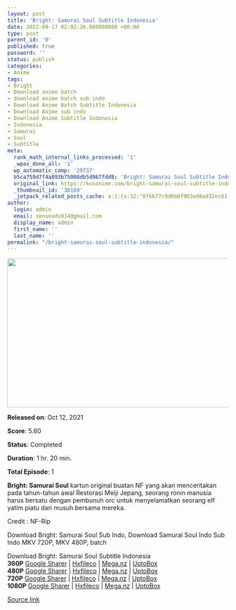 ```yaml
---
layout: post
title: 'Bright: Samurai Soul Subtitle Indonesia'
date: 2022-09-17 02:02:26.000000000 +00:00
type: post
parent_id: '0'
published: true
password: ''
status: publish
categories:
- Anime
tags:
- Bright
- Download anime batch
- download anime batch sub indo
- Download Anime Batch Subtitle Indonesia
- Download Anime sub indo
- Download Anime Subtitle Indonesia
- Indonesia
- Samurai
- Soul
- Subtitle
meta:
  rank_math_internal_links_processed: '1'
  _wpas_done_all: '1'
  wp_automatic_camp: '29737'
  b5ca759d7f4a093b75008db5d967fdd8: 'Bright: Samurai Soul Subtitle Indonesia'
  original_link: https://kusonime.com/bright-samurai-soul-subtitle-indonesia/
  _thumbnail_id: '30169'
  _jetpack_related_posts_cache: a:1:{s:32:"8f6677c9d6b0f903e98ad32ec61f8deb";a:2:{s:7:"expires";i:1663424094;s:7:"payload";a:3:{i:0;a:1:{s:2:"id";i:25129;}i:1;a:1:{s:2:"id";i:25028;}i:2;a:1:{s:2:"id";i:29770;}}}}
author:
  login: admin
  email: senseads014@gmail.com
  display_name: admin
  first_name: ''
  last_name: ''
permalink: "/bright-samurai-soul-subtitle-indonesia/"
---
```

<p><img width="560" height="340" src="{{ site.baseurl }}/assets/2022/09/Bright-Samurai-Soul-560x340.jpg" class="attachment-thumb-large size-thumb-large wp-post-image" alt="" loading="lazy" title="Bright: Samurai Soul Subtitle Indonesia" srcset="https://kusonime.com/wp-content/uploads/2021/10/Bright-Samurai-Soul-560x340.jpg 560w, https://kusonime.com/wp-content/uploads/2021/10/Bright-Samurai-Soul-300x182.jpg 300w, https://kusonime.com/wp-content/uploads/2021/10/Bright-Samurai-Soul-768x466.jpg 768w, https://kusonime.com/wp-content/uploads/2021/10/Bright-Samurai-Soul-520x316.jpg 520w, https://kusonime.com/wp-content/uploads/2021/10/Bright-Samurai-Soul.jpg 1000w" sizes="(max-width: 560px) 100vw, 560px" />
<p><b>Released on</b>: Oct 12, 2021</p>
<p>
<p><b>Score</b>: 5.60</p>
<p>
<p><b>Status</b>: Completed</p>
<p>
<p><b>Duration</b>: 1 hr. 20 min.</p>
<p>
<p><b>Total Episode</b>: 1</p>
<p>
<p><strong>Bright: Samurai Soul</strong> kartun original buatan NF yang akan menceritakan pada tahun-tahun awal Restorasi Meiji Jepang, seorang ronin manusia harus bersatu dengan pembunuh orc untuk menyelamatkan seorang elf yatim piatu dari musuh bersama mereka.</p>
<p>
<p>Credit : NF-Rip</p>
<p>
<p>Download Bright: Samurai Soul Sub Indo, Download Samurai Soul Indo Sub Indo MKV 720P, MKV 480P, batch</p>
<p>
<div class="smokeddl">
<div class="smokettl">Download Bright: Samurai Soul Subtitle Indonesia</div>
<div class="smokeurl"><strong>360P</strong> <a href="https://acefile.co/f/57493902/kusonime-bright-samurai-soul-360p-mp4" target="_blank" rel="noopener noreferrer">Google Sharer</a> | <a href="https://hxfile.co/5ff5f2ev2pz6" target="_blank" rel="noopener">Hxfileco</a> | <a href="https://mega.nz/file/j5BU2bCC#Z4XEQ0zaAy0igO03FIFiy2oHGej0ivwkf0yi5wS_p5w" target="_blank" rel="noopener">Mega.nz</a> | <a href="https://uptobox.com/fgd592rga0n4" target="_blank" rel="noopener">UptoBox</a></div>
<div class="smokeurl"><strong>480P</strong> <a href="https://acefile.co/f/57493903/kusonime-bright-samurai-soul-480p-mkv" target="_blank" rel="noopener noreferrer">Google Sharer</a> | <a href="https://hxfile.co/5wdypdcqauzj" target="_blank" rel="noopener">Hxfileco</a> | <a href="https://mega.nz/file/70J22BiC#ayDuncZqAMMQlecq9eeKVssyaJFeYJKC_qc-XGjdbIs" target="_blank" rel="noopener">Mega.nz</a> | <a href="https://uptobox.com/bvjz44li5n4p" target="_blank" rel="noopener">UptoBox</a></div>
<div class="smokeurl"><strong>720P</strong> <a href="https://acefile.co/f/57493907/kusonime-bright-samurai-soul-720p-mkv" target="_blank" rel="noopener noreferrer">Google Sharer</a> | <a href="https://hxfile.co/8ur988g1q8gx" target="_blank" rel="noopener">Hxfileco</a> | <a href="https://mega.nz/file/WwB0RTAa#pRoLu-daEFPvc9ImIOjhfQKhnEAGLWelWKEfUwhNknM" target="_blank" rel="noopener">Mega.nz</a> | <a href="https://uptobox.com/40v7iq63hxjb" target="_blank" rel="noopener">UptoBox</a></div>
<div class="smokeurl"><strong>1080P</strong> <a href="https://acefile.co/f/57493908/kusonime-bright-samurai-soul-1080p-mkv" target="_blank" rel="noopener noreferrer">Google Sharer</a> | <a href="https://hxfile.co/4y8eafuwf51h" target="_blank" rel="noopener">Hxfileco</a> | <a href="https://mega.nz/file/K1QU3R7Q#qWIOVwJl6OJEaxLglrXNIGAJFsPBooDafoFobr9RAnw" target="_blank" rel="noopener">Mega.nz</a> | <a href="https://uptobox.com/0n7e3kb6s23d" target="_blank" rel="noopener">UptoBox</a></div>
</div>
<p><a href="https://kusonime.com/bright-samurai-soul-subtitle-indonesia/">Source link </a></p>
